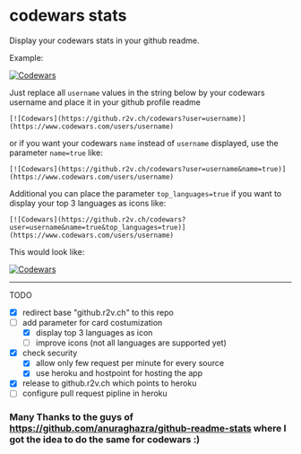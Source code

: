 # codewars stats 

Display your codewars stats in your github readme.

Example:

[![Codewars](https://github.r2v.ch/codewars?user=andreasvogt89&name=true)](https://www.codewars.com/users/andreasvogt89)

Just replace all `username` values in the string below by your codewars username and place it in your github profile readme
```
[![Codewars](https://github.r2v.ch/codewars?user=username)](https://www.codewars.com/users/username)
```

or if you want your codewars `name` instead of `username` displayed, use the parameter `name=true` like:
```
[![Codewars](https://github.r2v.ch/codewars?user=username&name=true)](https://www.codewars.com/users/username)
```

Additional you can place the parameter `top_languages=true` if you want to display your top 3 languages as icons like:

```
[![Codewars](https://github.r2v.ch/codewars?user=username&name=true&top_languages=true)](https://www.codewars.com/users/username)
```
This would look like:

[![Codewars](https://github.r2v.ch/codewars?user=andreasvogt89&name=true&top_languages=true)](https://www.codewars.com/users/andreasvogt89)


- - - -

TODO
- [X] redirect base "github.r2v.ch" to this repo
- [ ] add parameter for card costumization
    - [x] display top 3 languages as icon
    - [ ] improve icons (not all languages are supported yet)
- [x] check security 
    - [x] allow only few request per minute for every source
    - [x] use heroku and hostpoint for hosting the app  
- [X] release to github.r2v.ch which points to heroku
- [ ] configure pull request pipline in heroku

### Many Thanks to the guys of https://github.com/anuraghazra/github-readme-stats where I got the idea to do the same for codewars :)

